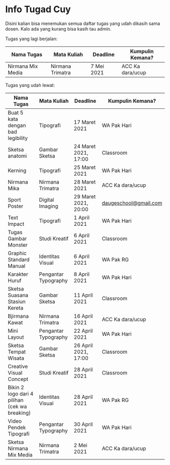 # Info Tugad Cuy
Disini kalian bisa menemukan semua daftar tugas yang udah dikasih sama dosen. Kalo ada yang kurang bisa kasih tau admin.

Tugas yang lagi berjalan:

| Nama Tugas        | Mata Kuliah      | Deadline   | Kumpulin Kemana? |
| ----------------- | ---------------- | ---------- | ---------------- |
| Nirmana Mix Media | Nirmana Trimatra | 7 Mei 2021 | ACC Ka dara/ucup |

Tugas yang udah lewat:

| Nama Tugas                                    | Mata Kuliah          | Deadline             | Kumpulin Kemana?      |
| --------------------------------------------- | -------------------- | -------------------- | --------------------- |
| Buat 5 kata dengan bad legibility             | Tipografi            | 17 Maret 2021        | WA Pak Hari           |
| Sketsa anatomi                                | Gambar Sketsa        | 24 Maret 2021, 17:00 | Classroom             |
| Kerning                                       | Tipografi            | 25 Maret 2021        | WA Pak Hari           |
| Nirmana Mika                                  | Nirmana Trimatra     | 28 Maret 2021        | ACC Ka dara/ucup      |
| Sport Poster                                  | Digital Imaging      | 29 Maret 2021, 20:00 | daugeschool@gmail.com |
| Text Impact                                   | Tipografi            | 1 April 2021         | WA Pak Hari           |
| Tugas Gambar Monster                          | Studi Kreatif        | 6 April 2021         | Classroom             |
| Graphic Standard Manual                       | Identitas Visual     | 6 April 2021         | WA Pak RG             |
| Karakter Huruf                                | Pengantar Typography | 8 April 2021         | WA Pak Hari           |
| Sketsa Suasana Stasiun Kereta                 | Gambar Sketsa        | 11 April 2021        | Classroom             |
| Bjirmana Kawat                                | Nirmana Trimatra     | 16 April 2021        | ACC Ka dara/ucup      |
| Mini Layout                                   | Pengantar Typography | 22 April 2021        | WA Pak Hari           |
| Sketsa Tempat Wisata                          | Gambar Sketsa        | 26 April 2021, 17:00 | Classroom             |
| Creative Visual Concept                       | Studi Kreatif        | 28 April 2021        | Classroom             |
| Bikin 2 logo dari 4 pilihan (cek wa breaking) | Identitas Visual     | 28 April 2021        | WA Pak RG             |
| Video Pendek Tipografi                        | Pengantar Typography | 30 April 2021        | WA Pak Hari           |
| Sketsa Nirmana Mix Media                      | Nirmana Trimatra     | 2 Mei 2021           | ACC Ka dara/ucup      |

